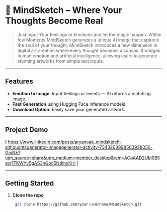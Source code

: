 # 🧠 MindSketch – Where Your Thoughts Become Real

> Just Input Your Feelings or Emotions and let the magic happen. Within few Moments MindSketch generates a unique AI image that captures the soul of your thought.
> MindSketch introduces a new dimension in digital art creation where every thought becomes a canvas. It bridges human emotion and artificial intelligence,
>  allowing users to generate stunning artworks from simple text inputs. 


---

## Features

- **Emotion to Image**: Input feelings or events — AI returns a matching image.
- **Fast Generation** using Hugging Face inference models.
- **Download Option**: Easily save your generated artwork.

---

## Project Demo

[ https://www.linkedin.com/posts/aryanoak_mindsketch-aithoughtsgenerator-imagegenerator-activity-7343263898503938050-GmNE?utm_source=share&utm_medium=member_desktop&rcm=ACoAAD2UbI0B5ayr1TKWYv5gAS3nGoc5NdmxKHI ]

---


## Getting Started

1. **Clone the repo**  
   ```bash
    git clone https://github.com/your-username/MindSketch.git



